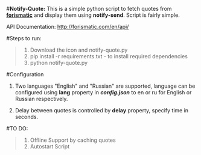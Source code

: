 
#**Notify-Quote:**
This is a simple python script to fetch quotes from **[forismatic](http://forismatic.com/)** and display them using **notify-send**. Script is fairly simple.

API Documentation: http://forismatic.com/en/api/

#Steps to run: 
>1. Download the icon and notify-quote.py 
>2. pip install -r requirements.txt - to install required dependencies 
>3. python notify-quote.py

#Configuration
1. Two languages "English"  and "Russian" are supported, language can be configured using **lang** property in ***config.json*** to en or ru for English or Russian respectively.

2. Delay between quotes is controlled by **delay** property, specify time in seconds.

#TO DO:
>1. Offline Support by caching quotes
>2. Autostart Script



